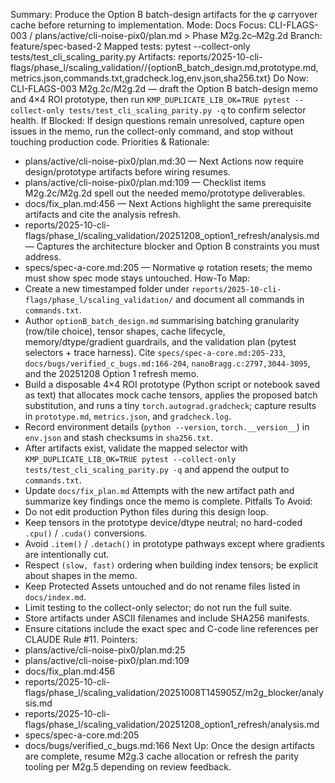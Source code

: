 Summary: Produce the Option B batch-design artifacts for the φ carryover cache before returning to implementation.
Mode: Docs
Focus: CLI-FLAGS-003 / plans/active/cli-noise-pix0/plan.md > Phase M2g.2c–M2g.2d
Branch: feature/spec-based-2
Mapped tests: pytest --collect-only tests/test_cli_scaling_parity.py
Artifacts: reports/2025-10-cli-flags/phase_l/scaling_validation/<timestamp>/{optionB_batch_design.md,prototype.md,metrics.json,commands.txt,gradcheck.log,env.json,sha256.txt}
Do Now: CLI-FLAGS-003 M2g.2c/M2g.2d — draft the Option B batch-design memo and 4×4 ROI prototype, then run `KMP_DUPLICATE_LIB_OK=TRUE pytest --collect-only tests/test_cli_scaling_parity.py -q` to confirm selector health.
If Blocked: If design questions remain unresolved, capture open issues in the memo, run the collect-only command, and stop without touching production code.
Priorities & Rationale:
- plans/active/cli-noise-pix0/plan.md:30 — Next Actions now require design/prototype artifacts before wiring resumes.
- plans/active/cli-noise-pix0/plan.md:109 — Checklist items M2g.2c/M2g.2d spell out the needed memo/prototype deliverables.
- docs/fix_plan.md:456 — Next Actions highlight the same prerequisite artifacts and cite the analysis refresh.
- reports/2025-10-cli-flags/phase_l/scaling_validation/20251208_option1_refresh/analysis.md — Captures the architecture blocker and Option B constraints you must address.
- specs/spec-a-core.md:205 — Normative φ rotation resets; the memo must show spec mode stays untouched.
How-To Map:
- Create a new timestamped folder under `reports/2025-10-cli-flags/phase_l/scaling_validation/` and document all commands in `commands.txt`.
- Author `optionB_batch_design.md` summarising batching granularity (row/tile choice), tensor shapes, cache lifecycle, memory/dtype/gradient guardrails, and the validation plan (pytest selectors + trace harness). Cite `specs/spec-a-core.md:205-233`, `docs/bugs/verified_c_bugs.md:166-204`, `nanoBragg.c:2797,3044-3095`, and the 20251208 Option 1 refresh memo.
- Build a disposable 4×4 ROI prototype (Python script or notebook saved as text) that allocates mock cache tensors, applies the proposed batch substitution, and runs a tiny `torch.autograd.gradcheck`; capture results in `prototype.md`, `metrics.json`, and `gradcheck.log`.
- Record environment details (`python --version`, `torch.__version__`) in `env.json` and stash checksums in `sha256.txt`.
- After artifacts exist, validate the mapped selector with `KMP_DUPLICATE_LIB_OK=TRUE pytest --collect-only tests/test_cli_scaling_parity.py -q` and append the output to `commands.txt`.
- Update `docs/fix_plan.md` Attempts with the new artifact path and summarize key findings once the memo is complete.
Pitfalls To Avoid:
- Do not edit production Python files during this design loop.
- Keep tensors in the prototype device/dtype neutral; no hard-coded `.cpu()` / `.cuda()` conversions.
- Avoid `.item()` / `.detach()` in prototype pathways except where gradients are intentionally cut.
- Respect `(slow, fast)` ordering when building index tensors; be explicit about shapes in the memo.
- Keep Protected Assets untouched and do not rename files listed in `docs/index.md`.
- Limit testing to the collect-only selector; do not run the full suite.
- Store artifacts under ASCII filenames and include SHA256 manifests.
- Ensure citations include the exact spec and C-code line references per CLAUDE Rule #11.
Pointers:
- plans/active/cli-noise-pix0/plan.md:25
- plans/active/cli-noise-pix0/plan.md:109
- docs/fix_plan.md:456
- reports/2025-10-cli-flags/phase_l/scaling_validation/20251008T145905Z/m2g_blocker/analysis.md
- reports/2025-10-cli-flags/phase_l/scaling_validation/20251208_option1_refresh/analysis.md
- specs/spec-a-core.md:205
- docs/bugs/verified_c_bugs.md:166
Next Up: Once the design artifacts are complete, resume M2g.3 cache allocation or refresh the parity tooling per M2g.5 depending on review feedback.
